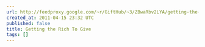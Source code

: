 ```yaml
---
url: http://feedproxy.google.com/~r/GiftHub/~3/ZBwaRbv2LYA/getting-the-rich-to-give.html
created_at: 2011-04-15 23:32 UTC
published: false
title: Getting the Rich To Give
tags: []
---
```



